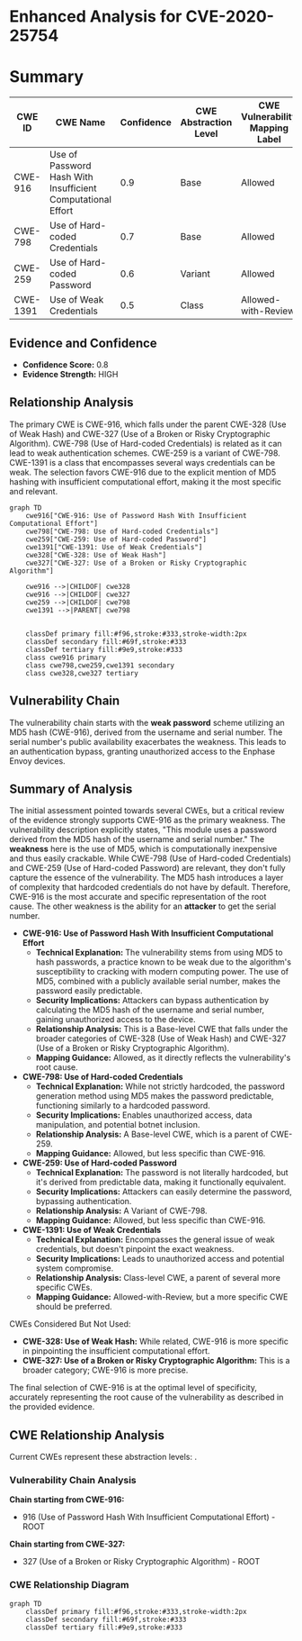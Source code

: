 # Enhanced Analysis for CVE-2020-25754

# Summary
| CWE ID | CWE Name | Confidence | CWE Abstraction Level | CWE Vulnerability Mapping Label | CWE-Vulnerability Mapping Notes |
|---|---|---|---|---|---|
| CWE-916 | Use of Password Hash With Insufficient Computational Effort | 0.9 | Base | Allowed | Primary CWE |
| CWE-798 | Use of Hard-coded Credentials | 0.7 | Base | Allowed | Secondary Candidate |
| CWE-259 | Use of Hard-coded Password | 0.6 | Variant | Allowed | Secondary Candidate |
| CWE-1391 | Use of Weak Credentials | 0.5 | Class | Allowed-with-Review | Secondary Candidate |

## Evidence and Confidence

*   **Confidence Score:** 0.8
*   **Evidence Strength:** HIGH

## Relationship Analysis
The primary CWE is CWE-916, which falls under the parent CWE-328 (Use of Weak Hash) and CWE-327 (Use of a Broken or Risky Cryptographic Algorithm). CWE-798 (Use of Hard-coded Credentials) is related as it can lead to weak authentication schemes. CWE-259 is a variant of CWE-798. CWE-1391 is a class that encompasses several ways credentials can be weak. The selection favors CWE-916 due to the explicit mention of MD5 hashing with insufficient computational effort, making it the most specific and relevant.

```mermaid
graph TD
    cwe916["CWE-916: Use of Password Hash With Insufficient Computational Effort"]
    cwe798["CWE-798: Use of Hard-coded Credentials"]
    cwe259["CWE-259: Use of Hard-coded Password"]
    cwe1391["CWE-1391: Use of Weak Credentials"]
    cwe328["CWE-328: Use of Weak Hash"]
    cwe327["CWE-327: Use of a Broken or Risky Cryptographic Algorithm"]
    
    cwe916 -->|CHILDOF| cwe328
    cwe916 -->|CHILDOF| cwe327
    cwe259 -->|CHILDOF| cwe798
    cwe1391 -->|PARENT| cwe798

    
    classDef primary fill:#f96,stroke:#333,stroke-width:2px
    classDef secondary fill:#69f,stroke:#333
    classDef tertiary fill:#9e9,stroke:#333
    class cwe916 primary
    class cwe798,cwe259,cwe1391 secondary
    class cwe328,cwe327 tertiary
```

## Vulnerability Chain
The vulnerability chain starts with the **weak password** scheme utilizing an MD5 hash (CWE-916), derived from the username and serial number. The serial number's public availability exacerbates the weakness. This leads to an authentication bypass, granting unauthorized access to the Enphase Envoy devices.

## Summary of Analysis
The initial assessment pointed towards several CWEs, but a critical review of the evidence strongly supports CWE-916 as the primary weakness. The vulnerability description explicitly states, "This module uses a password derived from the MD5 hash of the username and serial number." The **weakness** here is the use of MD5, which is computationally inexpensive and thus easily crackable. While CWE-798 (Use of Hard-coded Credentials) and CWE-259 (Use of Hard-coded Password) are relevant, they don't fully capture the essence of the vulnerability. The MD5 hash introduces a layer of complexity that hardcoded credentials do not have by default. Therefore, CWE-916 is the most accurate and specific representation of the root cause. The other weakness is the ability for an **attacker** to get the serial number.

*   **CWE-916: Use of Password Hash With Insufficient Computational Effort**
    *   **Technical Explanation:** The vulnerability stems from using MD5 to hash passwords, a practice known to be weak due to the algorithm's susceptibility to cracking with modern computing power. The use of MD5, combined with a publicly available serial number, makes the password easily predictable.
    *   **Security Implications:** Attackers can bypass authentication by calculating the MD5 hash of the username and serial number, gaining unauthorized access to the device.
    *   **Relationship Analysis:** This is a Base-level CWE that falls under the broader categories of CWE-328 (Use of Weak Hash) and CWE-327 (Use of a Broken or Risky Cryptographic Algorithm).
    *   **Mapping Guidance:** Allowed, as it directly reflects the vulnerability's root cause.
*   **CWE-798: Use of Hard-coded Credentials**
    *   **Technical Explanation:** While not strictly hardcoded, the password generation method using MD5 makes the password predictable, functioning similarly to a hardcoded password.
    *   **Security Implications:** Enables unauthorized access, data manipulation, and potential botnet inclusion.
    *   **Relationship Analysis:** A Base-level CWE, which is a parent of CWE-259.
    *   **Mapping Guidance:** Allowed, but less specific than CWE-916.
*   **CWE-259: Use of Hard-coded Password**
    *   **Technical Explanation:** The password is not literally hardcoded, but it's derived from predictable data, making it functionally equivalent.
    *   **Security Implications:** Attackers can easily determine the password, bypassing authentication.
    *   **Relationship Analysis:** A Variant of CWE-798.
    *   **Mapping Guidance:** Allowed, but less specific than CWE-916.
*   **CWE-1391: Use of Weak Credentials**
    *   **Technical Explanation:** Encompasses the general issue of weak credentials, but doesn't pinpoint the exact weakness.
    *   **Security Implications:** Leads to unauthorized access and potential system compromise.
    *   **Relationship Analysis:** Class-level CWE, a parent of several more specific CWEs.
    *   **Mapping Guidance:** Allowed-with-Review, but a more specific CWE should be preferred.

CWEs Considered But Not Used:

*   **CWE-328: Use of Weak Hash:** While related, CWE-916 is more specific in pinpointing the insufficient computational effort.
*   **CWE-327: Use of a Broken or Risky Cryptographic Algorithm:** This is a broader category; CWE-916 is more precise.

The final selection of CWE-916 is at the optimal level of specificity, accurately representing the root cause of the vulnerability as described in the provided evidence.


## CWE Relationship Analysis

Current CWEs represent these abstraction levels: .


### Vulnerability Chain Analysis

**Chain starting from CWE-916:**
- 916 (Use of Password Hash With Insufficient Computational Effort) - ROOT


**Chain starting from CWE-327:**
- 327 (Use of a Broken or Risky Cryptographic Algorithm) - ROOT



### CWE Relationship Diagram

```mermaid
graph TD
    classDef primary fill:#f96,stroke:#333,stroke-width:2px
    classDef secondary fill:#69f,stroke:#333
    classDef tertiary fill:#9e9,stroke:#333
```